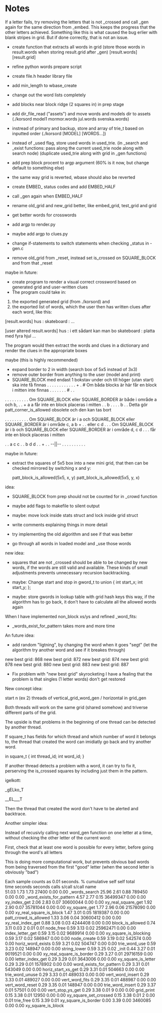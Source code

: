 # Notes

If a letter fails, try removing the letters that is not _crossed and call _gen again for the same direction from _embed.
This keeps the progress that the other letters achieved. Something like this is what caused the bug erlier with blank stripes in grid. But if done correctly, that is not an issue.

- create function that extracts all words in grid
  (store those words in result.words when storing result.grid after _gen)
[result.words]
[result.grid]
- refine python words prepare script
- create file.h header library file
- add min_length to wbase_create
- change out the word lists completely
- add blocks near block ridge (2 squares in) in prep stage
- add dir_file_read ("assets") and move words and models dir to assets
  (./korsord model1 mormor.words jul.words svenska.words)
- instread of primary and backup, store and array of trie_t based on inputted order
  (./korsord [MODEL] [WORDS...])
- instead of _used flag, store used words in used_trie.
  (in _search and _exist functions: pass along the current used_trie node along with search node)
  (duplicate used_trie along with grid in _gen functions)
- add prep block procent to argp argument (60% is it now, but change default to something else)
- the same way grid is reverted, wbase should also be reverted
- create EMBED_ status codes and add EMBED_HALF
- call _gen again when EMBED_HALF
- rename old_grid and new_grid better, like embed_grid, test_grid and grid
- get better words for crosswords
- add argp to render.py
- maybe add argp to clues.py

- change if-statements to switch statements when checking _status in -gen.c
- remove old_grid from _reset, instead set is_crossed on SQUARE_BLOCK and from that _reset

maybe in future:
- create program to render a visual correct crossword based on generated grid and user-written clues
- The program could take in:
1. the exported generated grid (from ./korsord) and 
2. the exported list of words, which the user then has written clues after each word, like this:

[result.words]
hus        :
skateboard :
...

[user altered result.words]
hus        : i ett sådant kan man bo
skateboard : platta med fyra hjul
...

The program would then extract the words and clues in a dictionary and 
render the clues in the appropriate boxes

maybe (this is highly recommended)
- expand border to 2 in width (search box of 5x5 instead of 3x3)
- remove outer border from anything to the user (model and print)
- SQUARE_BLOCK med endast 1 bokstav under och till höger (utan start) ska inte få finnas
. . . . .
. . . . .
. . + . # Om båda blocks är här får en block i mitten inte finnas
. . . . .
. . # . .

. . . . .
. . . . . Om SQUARE_BLOCK eller SQUARE_BORDER är både i område a och b,
. . + a a får inte en block placeras i mitten
. . b . .
. . b . . Detta gör patt_corner_is_allowed obsolete och den kan tas bort


. . . . .
. . . . . Om SQUARE_BLOCK är i a och SQUARE_BLOCK eller SQUARE_BORDER är i område c,
a b + . . eller
c d . . . Om SQUARE_BLOCK är i b och SQUARE_BLOCK eller SQUARE_BORDER är i område d,
c d . . . får inte en block placeras i mitten

. . a c c
. . b d d
. . + . . --||--
. . . . .
. . . . .


maybe in future:
- extract the squares of 5x5 box into a new mini grid,
  that then can be checked mirrored by switching x and y:

  patt_block_is_allowed(5x5, x, y)
  patt_block_is_allowed(5x5, y, x)


idea:
- SQUARE_BLOCK from prep should not be counted for in _crowd function

- maybe add flags to makefile to silent output
- maybe: move lock inside stats struct and lock inside grid struct
- write comments explaining things in more detail
- try implementing the old algorithm and see if that was better
- go through all words in loaded model and _use those words

new idea:
- squares that are not _crossed should be able to be changed by new words,
  if the words are still valid and available.
  These kinds of small adjustments prevents unnecessary recursion backtracking.

- maybe: Change start and stop in gword_t to
union
{
  int start_x;
  int start_y;
};

- maybe: store gwords in lookup table with grid hash keys
this way, if the algorithm has to go back,
it don't have to calculate all the allowed words again


When I have implemented non_block xs/ys and refined _word_fits:
- _words_exist_for_pattern takes more and more time


An future idea:

- add random "ligtning", by changing the word when it goes "segt"
  (let the algorithm try another word and see if it breakes through)


new best grid: 868
new best grid: 872
new best grid: 874
new best grid: 878
new best grid: 880
new best grid: 883
new best grid: 887

- Fix problem with "new best grid" skyrocketing
I have a fealing that the problem is that singles (1 letter words) don't get restored

New concept idea:

start n (ex 2) threads of vertical_grid_word_gen / horizontal in grid_gen

Both threads will work on the same grid (shared somehow) and triverse
different parts of the grid.

The upside is that problems in the beginning of one thread can be detected by another thread.

If square_t has fields for which thread and which number of word it belongs to,
the thread that created the word can imidiatly go back and try another word.

in square_t
{
  int thread_id;
  int word_id;
}

If another thread detects a problem with a word, it can try to fix it,
perserving the is_crossed squares by including just them in the pattern.

igelkott:

_gELko_T

__EL___T

Then the thread that created the word don't have to be alerted and backtrace.



Another simpler idea:

Instead of recusivly calling next word_gen function on one letter at a time,
without checking the other letter of the current word:

First, check that at least one word is possible for every letter, before
going through the word's all letters

This is doing more computational work, but prevents obvious bad words from 
being traversed from the first "good" letter
(when the second letter is obviously "bad")


Each sample counts as 0.01 seconds.
  %   cumulative   self              self     total           
 time   seconds   seconds    calls   s/call   s/call  name    
 51.03      1.73     1.73    27400     0.00     0.00  _words_search
 25.96      2.61     0.88   789450     0.00     0.00  _word_exists_for_pattern
  4.57      2.77     0.15 36499347     0.00     0.00  xy_index_get
  2.06      2.83     0.07 30600044     0.00     0.00  xy_real_square_get
  1.92      2.90     0.07 35781044     0.00     0.00  xy_square_get
  1.77      2.96     0.06 21578090     0.00     0.00  xy_real_square_is_block
  1.47      3.01     0.05  1819387     0.00     0.00  patt_crowd_is_allowed
  1.33      3.06     0.04 30600412     0.00     0.00  xy_real_index_get
  0.88      3.08     0.03  4244408     0.00     0.00  block_is_allowed
  0.74      3.11     0.03        2     0.01     0.01  node_free
  0.59      3.13     0.02 25962471     0.00     0.00  index_letter_get
  0.59      3.15     0.02  9689914     0.00     0.00  xy_square_is_blocking
  0.59      3.17     0.02   586947     0.00     0.00  node_create
  0.59      3.19     0.02   542574     0.00     0.00  horiz_word_exists
  0.59      3.21     0.02   504747     0.00     0.00  trie_word_use
  0.59      3.23     0.02   148947     0.00     0.00  string_lower
  0.59      3.25     0.02                             _init
  0.44      3.27     0.01  9019521     0.00     0.00  xy_real_square_is_border
  0.29      3.27     0.01 29716159     0.00     0.00  letter_index_get
  0.29      3.29     0.01  3643006     0.00     0.00  xy_square_is_letter
  0.29      3.29     0.01  1578902     0.00     0.00  word_exists_for_pattern
  0.29      3.31     0.01   543049     0.00     0.00  horiz_start_xs_get
  0.29      3.31     0.01   504663     0.00     0.00  trie_word_unuse
  0.29      3.33     0.01   489033     0.00     0.00  vert_word_insert
  0.29      3.33     0.01   489027     0.00     0.00  vert_word_fits
  0.29      3.35     0.01   488987     0.00     0.00  vert_word_reset
  0.29      3.35     0.01   148947     0.00     0.00  trie_word_insert
  0.29      3.37     0.01    57501     0.00     0.00  vert_stop_ys_get
  0.29      3.38     0.01        9     0.00     0.00  grid_print
  0.15      3.38     0.01    12950     0.00     0.00  xy_square_set_crossed
  0.15      3.38     0.01        2     0.00     0.01  trie_free
  0.15      3.39     0.01                             xy_square_is_border
  0.00      3.39     0.00  3460085     0.00     0.00  xy_square_is_block
